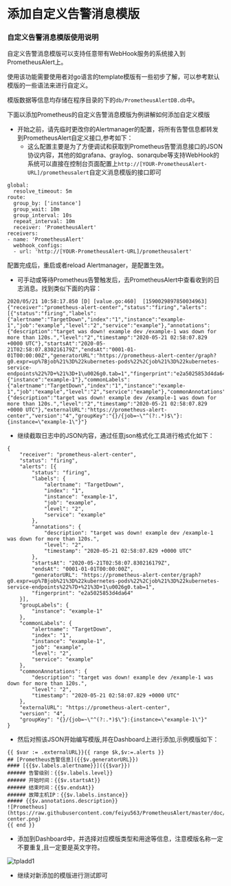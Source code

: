 # 添加自定义告警消息模版



### 自定义告警消息模版使用说明

自定义告警消息模版可以支持任意带有WebHook服务的系统接入到PrometheusAlert上。

使用该功能需要使用者对go语言的template模版有一些初步了解，可以参考默认模版的一些语法来进行自定义。

模版数据等信息均存储在程序目录的下的`db/PrometheusAlertDB.db`中。

下面以添加Prometheus的自定义告警消息模版为例讲解如何添加自定义模版

* 开始之前，请先临时更改你的Alertmanager的配置，将所有告警信息都转发到PrometheusAlert自定义接口,参考如下：
  * 这么配置主要是为了方便调试和获取到Prometheus告警消息接口的JSON协议内容，其他的如grafana、graylog、sonarqube等支持WebHook的系统可以直接在控制台页面配置上`http://[YOUR-PrometheusAlert-URL]/prometheusalert`自定义消息模版的接口即可

```text
global:
  resolve_timeout: 5m
route:
  group_by: ['instance']
  group_wait: 10m
  group_interval: 10s
  repeat_interval: 10m
  receiver: 'PrometheusAlert'
receivers:
- name: 'PrometheusAlert'
  webhook_configs:
  - url: 'http://[YOUR-PrometheusAlert-URL]/prometheusalert'
```

配置完成后，重启或者reload Alertmanager，是配置生效。

* 可手动或等待Prometheus告警触发后，去PrometheusAlert中查看收到的日志消息。找到类似下面的内容：

```text
2020/05/21 10:58:17.850 [D] [value.go:460]  [1590029897850034963] {"receiver":"prometheus-alert-center","status":"firing","alerts":[{"status":"firing","labels":{"alertname":"TargetDown","index":"1","instance":"example-1","job":"example","level":"2","service":"example"},"annotations":{"description":"target was down! example dev /example-1 was down for more than 120s.","level":"2","timestamp":"2020-05-21 02:58:07.829 +0000 UTC"},"startsAt":"2020-05-21T02:58:07.830216179Z","endsAt":"0001-01-01T00:00:00Z","generatorURL":"https://prometheus-alert-center/graph?g0.expr=up%7Bjob%21%3D%22kubernetes-pods%22%2Cjob%21%3D%22kubernetes-service-endpoints%22%7D+%21%3D+1\u0026g0.tab=1","fingerprint":"e2a5025853d4da64"}],"groupLabels":{"instance":"example-1"},"commonLabels":{"alertname":"TargetDown","index":"1","instance":"example-1","job":"example","level":"2","service":"example"},"commonAnnotations":{"description":"target was down! example dev /example-1 was down for more than 120s.","level":"2","timestamp":"2020-05-21 02:58:07.829 +0000 UTC"},"externalURL":"https://prometheus-alert-center","version":"4","groupKey":"{}/{job=~\"^(?:.*)$\"}:{instance=\"example-1\"}"}
```

* 继续截取日志中的JSON内容，通过任意json格式化工具进行格式化如下：

```text
{
    "receiver": "prometheus-alert-center",
    "status": "firing",
    "alerts": [{
        "status": "firing",
        "labels": {
            "alertname": "TargetDown",
            "index": "1",
            "instance": "example-1",
            "job": "example",
            "level": "2",
            "service": "example"
        },
        "annotations": {
            "description": "target was down! example dev /example-1 was down for more than 120s.",
            "level": "2",
            "timestamp": "2020-05-21 02:58:07.829 +0000 UTC"
        },
        "startsAt": "2020-05-21T02:58:07.830216179Z",
        "endsAt": "0001-01-01T00:00:00Z",
        "generatorURL": "https://prometheus-alert-center/graph?g0.expr=up%7Bjob%21%3D%22kubernetes-pods%22%2Cjob%21%3D%22kubernetes-service-endpoints%22%7D+%21%3D+1\u0026g0.tab=1",
        "fingerprint": "e2a5025853d4da64"
    }],
    "groupLabels": {
        "instance": "example-1"
    },
    "commonLabels": {
        "alertname": "TargetDown",
        "index": "1",
        "instance": "example-1",
        "job": "example",
        "level": "2",
        "service": "example"
    },
    "commonAnnotations": {
        "description": "target was down! example dev /example-1 was down for more than 120s.",
        "level": "2",
        "timestamp": "2020-05-21 02:58:07.829 +0000 UTC"
    },
    "externalURL": "https://prometheus-alert-center",
    "version": "4",
    "groupKey": "{}/{job=~\"^(?:.*)$\"}:{instance=\"example-1\"}"
}
```

* 然后对照该JSON开始编写模版,并在Dashboard上进行添加,示例模版如下：

```text
{{ $var := .externalURL}}{{ range $k,$v:=.alerts }}
## [Prometheus告警信息]({{$v.generatorURL}})
#### [{{$v.labels.alertname}}]({{$var}})
###### 告警级别：{{$v.labels.level}}
###### 开始时间：{{$v.startsAt}}
###### 结束时间：{{$v.endsAt}}
###### 故障主机IP：{{$v.labels.instance}}
##### {{$v.annotations.description}}
![Prometheus](https://raw.githubusercontent.com/feiyu563/PrometheusAlert/master/doc/alert-center.png)
{{ end }}
```

* 添加到Dashboard中，并选择对应模版类型和用途等信息，注意模版名称一定不要重复,且一定要是英文字符。

![tpladd1](https://gitee.com/feiyu563/PrometheusAlert/raw/master/doc/tpladd1.png)

* 继续对新添加的模版进行测试即可

